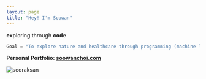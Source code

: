 ```yaml
---
layout: page
title: "Hey! I'm Soowan"
---
```

**ex**ploring through **cod**e
```python
Goal = "To explore nature and healthcare through programming (machine learning)!"
```
**Personal Portfolio: [soowanchoi.com](https://www.soowanchoi.com)**


![seoraksan](/assets/F7850DF2-5DF6-45EF-A98A-F12259E290B2.jpeg)
